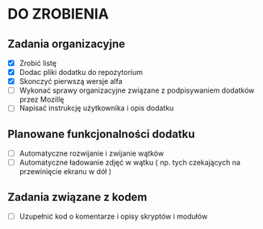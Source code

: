 # DO ZROBIENIA

## Zadania organizacyjne
- [X] Zrobić listę
- [X] Dodac pliki dodatku do repozytorium
- [X] Skonczyć pierwszą wersje alfa
- [ ] Wykonać sprawy organizacyjne związane z podpisywaniem dodatków przez Mozillę
- [ ] Napisać instrukcję użytkownika i opis dodatku

## Planowane funkcjonalności dodatku
- [ ] Automatyczne rozwijanie i zwijanie wątków
- [ ] Automatyczne ładowanie zdjęć w wątku ( np. tych czekających na przewinięcie ekranu w dół )

## Zadania związane z kodem
- [ ] Uzupełnić kod o komentarze i opisy skryptów i modułów


